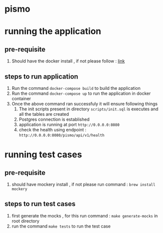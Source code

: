 # pismo

# running the application 

## pre-requisite 
1. Should have the docker install , if not please follow : [link](https://docs.docker.com/desktop/install/mac-install/)

## steps to run application
1. Run the command `docker-compose build` to build the application 
2. Run the command `docker-compose up` to run the application in docker container
3. Once the above command ran successfuly it will ensure following things 
    1. The init scripts present in directory `scripts/init.sql` is executes and all the tables are created
    2. Postgres connection is established 
    3. application is running at port `http://0.0.0.0:8080`
    4. check the health using endpoint : `http://0.0.0.0:8080/pismo/api/v1/health`

# running test cases 

## pre-requisite
1. should have mockery install , if not please run command : `brew install mockery`

## steps to run test cases 
1. first generate the mocks , for this run command : `make generate-mocks` in root directory 
2. run the command `make tests` to run the test case